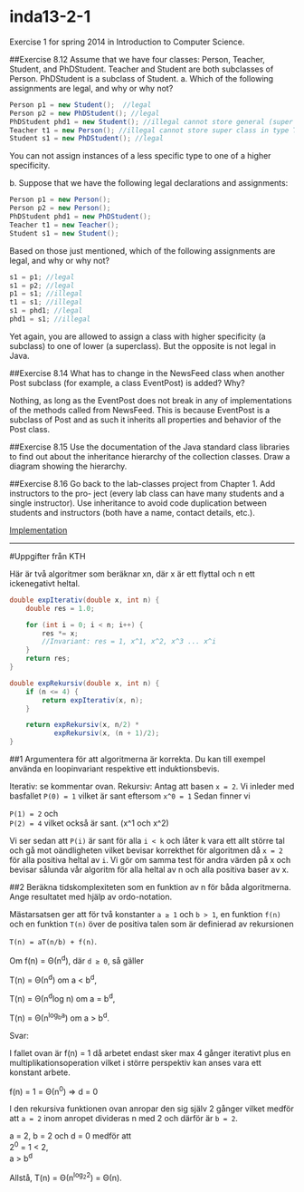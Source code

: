inda13-2-1
==========

Exercise 1 for spring 2014 in Introduction to Computer Science.

##Exercise 8.12 
Assume that we have four classes: Person, Teacher, Student, and
PhDStudent. Teacher and Student are both subclasses of Person. PhDStudent is a
subclass of Student.
a. Which of the following assignments are legal, and why or why not?
```java
Person p1 = new Student();  //legal
Person p2 = new PhDStudent(); //legal
PhDStudent phd1 = new Student(); //illegal cannot store general (super class) in sub class PhDStudent
Teacher t1 = new Person(); //illegal cannot store super class in type Teacher of sub class of Person
Student s1 = new PhDStudent(); //legal
```

You can not assign instances of a less specific type to one of a higher specificity.

b. Suppose that we have the following legal declarations and assignments:
```java
Person p1 = new Person();
Person p2 = new Person();
PhDStudent phd1 = new PhDStudent();
Teacher t1 = new Teacher();
Student s1 = new Student();
```

Based on those just mentioned, which of the following assignments are legal, and why or why not?
```java
s1 = p1; //legal
s1 = p2; //legal
p1 = s1; //illegal
t1 = s1; //illegal
s1 = phd1; //legal
phd1 = s1; //illegal
```

Yet again, you are allowed to assign a class with higher specificity (a subclass) to one of lower (a superclass). But the opposite is not legal in Java. 

##Exercise 8.14 
What has to change in the NewsFeed class when another Post subclass
(for example, a class EventPost) is added? Why?

Nothing, as long as the EventPost does not break in any of implementations of  the methods called from NewsFeed. This is because EventPost is a subclass of Post and as such it inherits all properties and behavior of the Post class.

##Exercise 8.15 
Use the documentation of the Java standard class libraries to find out about the inheritance hierarchy of the collection classes. Draw a diagram showing the hierarchy.

##Exercise 8.16 
Go back to the lab-classes project from Chapter 1. Add instructors to the pro- ject (every lab class can have many students and a single instructor). Use inheritance to avoid code duplication between students and instructors (both have a name, contact details, etc.).

[Implementation](lab-classes)

-----------------------

#Uppgifter från KTH

Här är två algoritmer som beräknar xn, där x är ett flyttal och n ett ickenegativt heltal.
```java
double expIterativ(double x, int n) {
    double res = 1.0;

    for (int i = 0; i < n; i++) {
        res *= x;
        //Invariant: res = 1, x^1, x^2, x^3 ... x^i
    }
    return res;
}

double expRekursiv(double x, int n) {
    if (n <= 4) {
        return expIterativ(x, n);
    }

    return expRekursiv(x, n/2) *
           expRekursiv(x, (n + 1)/2);
}
```

##1
Argumentera för att algoritmerna är korrekta. Du kan till exempel använda en loopinvariant respektive ett induktionsbevis.

Iterativ: se kommentar ovan.
Rekursiv: 
Antag att basen `x = 2`.
Vi inleder med basfallet 
`P(0) = 1` vilket är sant eftersom `x^0 = 1`
Sedan finner vi  

`P(1) = 2` och  
`P(2) = 4` vilket också är sant. (x^1 och x^2)

Vi ser sedan att `P(i)` är sant för alla `i < k` och låter k vara ett allt större tal och gå mot oändligheten vilket bevisar korrekthet för algoritmen då `x = 2` för alla positiva heltal av `i`. Vi gör om samma test för andra värden på x och bevisar sålunda vår algoritm för alla heltal av n och alla positiva baser av x. 

##2
Beräkna tidskomplexiteten som en funktion av n för båda algoritmerna. Ange resultatet med hjälp av ordo-notation.

Mästarsatsen ger att för två konstanter `a ≥ 1` och `b > 1`, en funktion `f(n)` och en funktion `T(n)` över de positiva talen som är definierad av rekursionen 

`T(n) = aT(n/b) + f(n)`.

Om f(n) = Θ(n<sup>d</sup>), där `d ≥ 0`, så gäller

T(n) = Θ(n<sup>d</sup>) om a < b<sup>d</sup>,

T(n) = Θ(n<sup>d</sup>log n) om a = b<sup>d</sup>,

T(n) = Θ(n<sup>log<sub>b</sub>a</sup>) om a > b<sup>d</sup>.

Svar: 

I fallet ovan är f(n) = 1 då arbetet endast sker max 4 gånger iterativt plus en multiplikationsoperation vilket i större perspektiv kan anses vara ett konstant arbete. 

f(n) = 1 = Θ(n<sup>0</sup>) ⇒ d = 0  

I den rekursiva funktionen ovan anropar den sig själv 2 gånger vilket medför att `a = 2` inom anropet divideras n med 2 och därför är `b = 2`.

a = 2, b = 2 och d = 0 medför att  
2<sup>0</sup> = 1 < 2,  
a > b<sup>d</sup>  

Allstå, T(n) = Θ(n<sup>log<sub>2</sub>2</sup>) = Θ(n).



